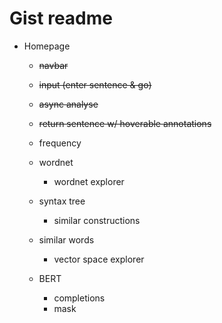 # Gist readme

- Homepage
    - ~~navbar~~
    - ~~input (enter sentence & go)~~
    - ~~async analyse~~
    - ~~return sentence w/ hoverable annotations~~

    - frequency
    - wordnet
        - wordnet explorer
    - syntax tree
        - similar constructions
    - similar words
        - vector space explorer
    - BERT
        - completions
        - mask
        
